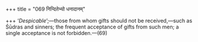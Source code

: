 +++
title = "069 निन्दितेभ्यो धनादानम्"

+++
‘*Despicable*’;—those from whom gifts should not be received,—such as
Śūdras and sinners; the frequent acceptance of gifts from such men; a
single acceptance is not forbidden.—(69)


